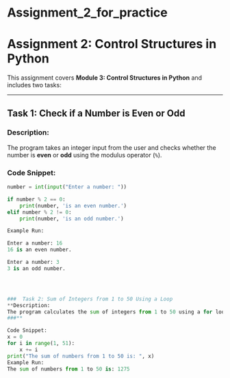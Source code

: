 # Assignment_2_for_practice

# Assignment 2: Control Structures in Python  

This assignment covers **Module 3: Control Structures in Python** and includes two tasks:  

---

## Task 1: Check if a Number is Even or Odd  

### Description:  
The program takes an integer input from the user and checks whether the number is **even** or **odd** using the modulus operator (`%`).  

### Code Snippet:  
```python
number = int(input("Enter a number: "))

if number % 2 == 0:
    print(number, 'is an even number.')
elif number % 2 != 0:
    print(number, 'is an odd number.')

Example Run:

Enter a number: 16
16 is an even number.

Enter a number: 3
3 is an odd number.




###  Task 2: Sum of Integers from 1 to 50 Using a Loop
**Description:
The program calculates the sum of integers from 1 to 50 using a for loop and prints the result.
###**

Code Snippet:
x = 0
for i in range(1, 51):
    x += i
print("The sum of numbers from 1 to 50 is: ", x)
Example Run:
The sum of numbers from 1 to 50 is: 1275

